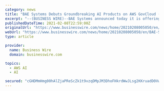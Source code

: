 ```yaml
---
category: news
title: "BAE Systems Debuts Groundbreaking AI Products on AWS GovCloud (US)"
excerpt: "--(BUSINESS WIRE)--BAE Systems announced today it is offering a suite of groundbreaking artificial intelligence capabilities and a new data labeling service offering on the Amazon Web Services ..."
publishedDateTime: 2021-02-08T22:59:00Z
originalUrl: "https://www.businesswire.com/news/home/20210208005050/en/BAE-Systems-Debuts-Groundbreaking-AI-Products-on-AWS-GovCloud-US"
webUrl: "https://www.businesswire.com/news/home/20210208005050/en/BAE-Systems-Debuts-Groundbreaking-AI-Products-on-AWS-GovCloud-US"
type: article

provider:
  name: Business Wire
  domain: businesswire.com

topics:
  - AWS AI
  - AI

secured: "cGHDMmHmg00hAlZjaPReScZk1t9vzqDMpJM3DhoFHkrdWwJLsg2KKruadD0VwnLVquCBQJMOZreH+/pH1Qoz9pejCckmNfrqAUlqFSADWuynwkzwh3qZbc65SGpQWbPlAICLe5UzlEZL4td7dXrQG15Us7DO+0cIYbdurxSkyDevFh2Y7Cnm8vsMUuE+zvOTTPKtOeiLwPW5dZRPV9WxKMvxlG5F7XjHp3/1JxDXnyv3tXkXLbH7Hdcyl3vG958Ae/m8Gh+Jcpl+QFWprHpN0J337HFZY4ECmGOM2DA8WL1JfGSGN21q/0sjATURY+i3u7K1JvsBMfES/0RRcsMrvrLCRPP8VcSCpsLmAx5kbi0=;V7HBR+t9pWp+NKzBtCLhUA=="
---
```


